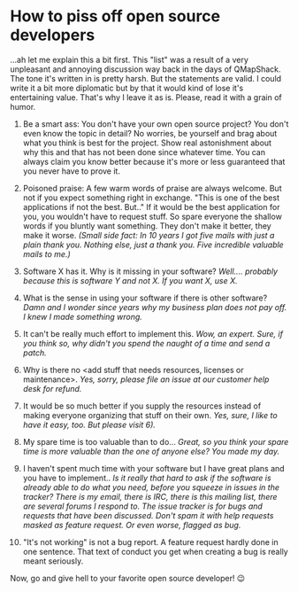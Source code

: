 # How to piss off open source developers

...ah let me explain this a bit first. This "list" was a result of a very 
unpleasant and annoying discussion way back in the days of QMapShack. 
The tone it's written in is pretty harsh. But the statements are valid. 
I could write it a bit more diplomatic but by that it would kind of lose
it's entertaining value. That's why I leave it as is. Please, read it with a 
grain of humor.

1. Be a smart ass: You don't have your own open source project? You
don't even know the topic in detail? No worries, be yourself and brag
about what you think is best for the project. Show real astonishment
about why this and that has not been done since whatever time. You can
always claim you know better because it's more or less guaranteed that
you never have to prove it.

2. Poisoned praise: A few warm words of praise are always welcome. But
not if you expect something right in exchange. "This is one of the best
applications if not the best. But..<list of requirements>" If it would
be the best application for you, you wouldn't have to request stuff. So
spare everyone the shallow words if you bluntly want something. They
don't make it better, they make it worse. _(Small side fact: In 10 years_
_I got five mails with just a plain thank you. Nothing else, just a thank_
_you. Five incredible valuable mails to me.)_

3. Software X has it. Why is it missing in your software? _Well...._
_probably because this is software Y and not X. If you want X, use X._

4. What is the sense in using your software if there is other software?
_Damn and I wonder since years why my business plan does not pay off. I_
_knew I made something wrong._

5. It can't be really much effort to implement this. _Wow, an expert._
_Sure, if you think so, why didn't you spend the naught of a time and_
_send a patch._

6. Why is there no <add stuff that needs resources, licenses or
maintenance>. _Yes, sorry, please file an issue at our customer help desk_
_for refund._

7. It would be so much better if you supply the resources instead of making everyone organizing that stuff on their own. _Yes, sure, I like to have it easy, too. But please visit 6)._

8. My spare time is too valuable than to do... _Great, so you think your spare time is more valuable than the one of anyone else? You made my day._

9. I haven't spent much time with your software but I have great plans
and you have to implement..<opening issues> _Is it really that hard to_
_ask if the software is already able to do what you need, before you_
_squeeze in issues in the tracker? There is my email, there is IRC, there_
_is this mailing list, there are several forums I respond to. The issue_
_tracker is for bugs and requests that have been discussed. Don't spam it_
_with help requests masked as feature request. Or even worse, flagged as bug._

10. "It's not working" is not a bug report. A feature request hardly done
in one sentence. That text of conduct you get when creating a bug is
really meant seriously.

Now, go and give hell to your favorite open source developer! :wink: 
